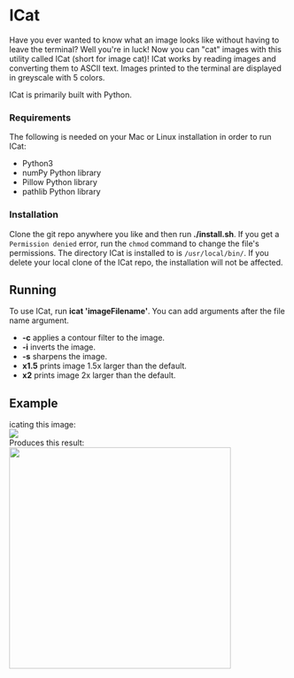 # ICat
Have you ever wanted to know what an image looks like without having to leave the terminal? Well you're in luck! Now you can "cat" images with this utility called ICat (short for image cat)! ICat works by reading images and converting them to ASCII text. Images printed to the terminal are displayed in greyscale with 5 colors.

ICat is primarily built with Python.
### Requirements
The following is needed on your Mac or Linux installation in order to run ICat:
- Python3
- numPy Python library
- Pillow Python library
- pathlib Python library
### Installation
Clone the git repo anywhere you like and then run **./install.sh**. If you get a `Permission denied` error, run the `chmod` command to change the file's permissions.
The directory ICat is installed to is `/usr/local/bin/`. If you delete your local clone of the ICat repo, the installation will not be affected.
## Running
To use ICat, run **icat 'imageFilename'**. You can add arguments after the file name argument.
- **-c** applies a contour filter to the image.
- **-i** inverts the image.
- **-s** sharpens the image.
- **x1.5** prints image 1.5x larger than the default.
- **x2** prints image 2x larger than the default.

## Example
icating this image:
<br>
<img src="https://user-images.githubusercontent.com/79779618/209410544-2d2c89ff-b77f-4165-a294-ebae8efd4de2.gif">
<br>
Produces this result:
<br>
<img src="https://user-images.githubusercontent.com/79779618/209453438-04fd71a5-0dce-483a-801c-4bcb9eca351d.png" width="400px">

